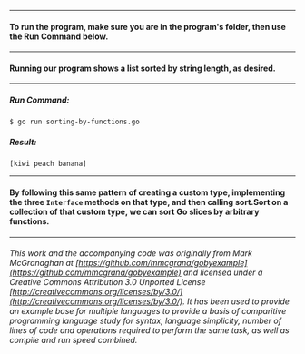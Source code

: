 ___
#### To run the program, make sure you are in the program's folder, then use the Run Command below.
___
#### Running our program shows a list sorted by string length, as desired.
___
##### Run Command:

`$ go run sorting-by-functions.go`

##### Result:

`[kiwi peach banana]`

___
#### By following this same pattern of creating a custom type, implementing the three `Interface` methods on that type, and then calling sort.Sort on a collection of that custom type, we can sort Go slices by arbitrary functions.
___
###### This work and the accompanying code was originally from Mark McGranaghan at [https://github.com/mmcgrana/gobyexample](https://github.com/mmcgrana/gobyexample) and licensed under a Creative Commons Attribution 3.0 Unported License [http://creativecommons.org/licenses/by/3.0/](http://creativecommons.org/licenses/by/3.0/). It has been used to provide an example base for multiple languages to provide a basis of comparitive programming language study for syntax, language simplicity, number of lines of code and operations required to perform the same task, as well as compile and run speed combined.